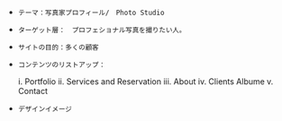   - 	テーマ：写真家プロフィール/　Photo Studio
  - 	ターゲット層：　プロフェショナル写真を撮りたい人。
  - 	サイトの目的：多くの顧客
  - 	コンテンツのリストアップ：
      i.	Portfolio
      ii.	Services and Reservation
      iii.	About
      iv.	Clients Albume
      v.	Contact
  - 	デザインイメージ
